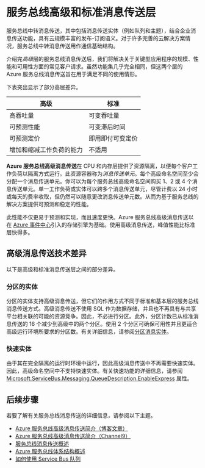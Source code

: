 <properties
	pageTitle="服务总线高级和标准消息传送定价层概述 | Microsoft Azure"
	description="服务总线高级和标准消息传送"
	services="service-bus"
	documentationCenter=".net"
	authors="djrosanova"
	manager="timlt"
	editor=""/>

<tags
	ms.service="service-bus"
	ms.date="10/15/2015"
	wacn.date="11/27/2015"/>

# 服务总线高级和标准消息传送层 

服务总线中转消息传送，其中包括消息传送实体（例如队列和主题），结合企业消息传送功能，具有云规模丰富的发布-订阅语义。对于许多完善的云解决方案情况，服务总线中转消息传送用作通信基础结构。

介绍完*高级*层的服务总线消息传送后，我们将解决关于关键型应用程序的规模、性能和可用性方面的常见客户请求。虽然功能集几乎完全相同，但这两个层的 Azure 服务总线消息传送旨在用于满足不同的使用情形。

下表突出显示了部分高层差异。

| 高级 | 标准 |
|---------------------------------------|--------------------------------|
| 高吞吐量 | 可变吞吐量 |
| 可预测性能 | 可变滞后时间 |
| 可预测定价 | 即用即付可变定价 |
| 增加和缩减工作负荷的能力 | 不适用 |

**Azure 服务总线高级消息传送**在 CPU 和内存层提供了资源隔离，以便每个客户工作负荷以隔离方式运行。此资源容器称为*消息传送单元*。每个高级命名空间至少会分配一个消息传送单元。你可以为每个服务总线高级命名空间购买 1、2 或 4 个消息传送单元。单一工作负荷或实体可以跨多个消息传送单元，尽管计费以 24 小时或每天的费率收取，但仍然可以随意更改消息传送单元数。从而为基于服务总线的解决方案提供可预测和稳定的性能。

此性能不仅更易于预测和实现，而且速度更快。Azure 服务总线高级消息传送以在 [Azure 事件中心](/home/features/event-hubs/)引入的存储引擎为基础。使用高级消息传送，峰值性能比标准层快得多。

## 高级消息传送技术差异

以下是高级和标准消息传送层之间的部分差异。

### 分区的实体

分区的实体支持高级消息传送，但它们的作用方式不同于标准和基本层的服务总线消息传送方式。高级消息传送不使用 SQL 作为数据存储，并且也不再具有与共享平台相关联的可能的资源竞争。因此，不必进行分区。此外，分区计数已从标准消息传送的 16 个减少到高级中的两个分区。使用 2 个分区可确保可用性并且更适合高级运行环境所要求的分区数。有关详细信息，请参阅[分区消息实体](/documentation/articles/service-bus-partitioning)。

### 快速实体

由于其在完全隔离的运行时环境中运行，因此高级消息传送中不再需要快速实体。因此，高级命名空间中不支持快速实体。有关快速功能的详细信息，请参阅 [Microsoft.ServiceBus.Messaging.QueueDescription.EnableExpress](https://msdn.microsoft.com/zh-cn/library/azure/microsoft.servicebus.messaging.queuedescription.enableexpress.aspx) 属性。

## 后续步骤

若要了解有关服务总线消息传送的详细信息，请参阅以下主题。

- [Azure 服务总线高级消息传送简介（博客文章）](http://azure.microsoft.com/blog/introducing-azure-service-bus-premium-messaging/)
- [Azure 服务总线高级消息传送简介（Channel9）](https://channel9.msdn.com/Blogs/Subscribe/Introducing-Azure-Service-Bus-Premium-Messaging)
- [服务总线消息传送概述](/documentation/articles/service-bus-messaging-overview)
- [Azure 服务总线体系结构概述](/documentation/articles/service-bus-fundamentals-hybrid-solutions)
- [如何使用 Service Bus 队列](/documentation/articles/service-bus-dotnet-how-to-use-queues)

<!---HONumber=82-->